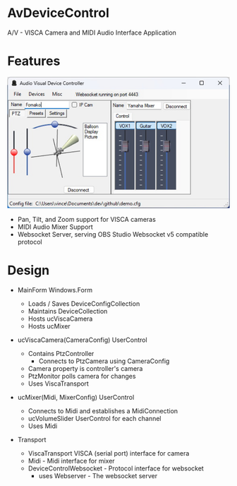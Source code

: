 # AvDeviceControl
A/V - VISCA Camera and MIDI Audio Interface Application

# Features
<img src="assets/screenshot.jpg" />

- Pan, Tilt, and Zoom support for VISCA cameras
- MIDI Audio Mixer Support
- Websocket Server, serving OBS Studio Websocket v5 compatible protocol


# Design
- MainForm Windows.Form
    - Loads / Saves DeviceConfigCollection
    - Maintains DeviceCollection
    - Hosts ucViscaCamera
    - Hosts ucMixer

- ucViscaCamera(CameraConfig) UserControl
  - Contains PtzController
    - Connects to PtzCamera using CameraConfig
  - Camera property is controller's camera
  - PtzMonitor polls camera for changes
  - Uses ViscaTransport

- ucMixer(Midi, MixerConfig) UserControl
    - Connects to Midi and establishes a MidiConnection
    - ucVolumeSlider UserControl for each channel
    - Uses Midi

- Transport
    - ViscaTransport VISCA (serial port) interface for camera
    - Midi - Midi interface for mixer
    - DeviceControlWebsocket - Protocol interface for websocket
        - uses Webserver - The websocket server